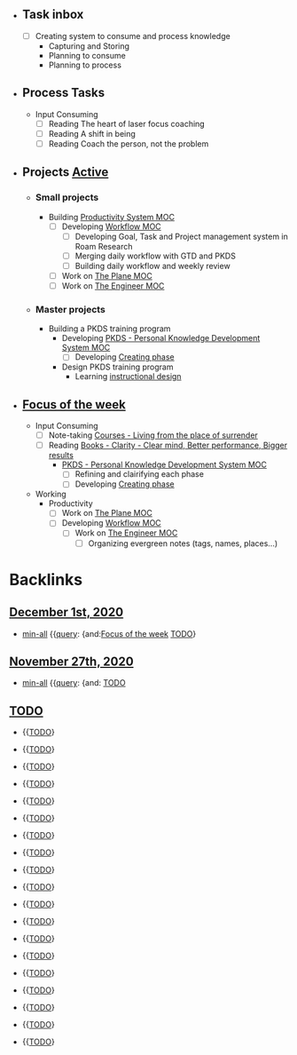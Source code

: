- ## Task inbox
    - [ ] Creating system to consume and process knowledge 
        - Capturing and Storing
        - Planning to consume
        - Planning to process
- ## Process Tasks
    - Input Consuming
        - [ ] Reading The heart of laser focus coaching
        - [ ] Reading A shift in being
        - [ ] Reading Coach the person, not the problem
- ## Projects [Active](<Active.md>)
    - ### Small projects
        - Building [Productivity System MOC](<Productivity System MOC.md>)
            - [ ] Developing [Workflow MOC](<Workflow MOC.md>)
                - [ ] Developing Goal, Task and Project management system in Roam Research
                - [ ] Merging daily workflow with GTD and PKDS
                - [ ] Building daily workflow and weekly review
            - [ ] Work on [The Plane MOC](<The Plane MOC.md>)
            - [ ] Work on [The Engineer MOC](<The Engineer MOC.md>)
    - ### Master projects
        - Building a PKDS training program
            - Developing [PKDS - Personal Knowledge Development System MOC](<PKDS - Personal Knowledge Development System MOC.md>)
                - [ ] Developing [Creating phase](<Creating phase.md>)
            - Design PKDS training program
                - Learning [instructional design](<instructional design.md>)
- ## [Focus of the week](<Focus of the week.md>)
    - Input Consuming
        - [ ] Note-taking [Courses - Living from the place of surrender](<Courses - Living from the place of surrender.md>)
        - [ ] Reading [Books - Clarity - Clear mind, Better performance, Bigger results](<Books - Clarity - Clear mind, Better performance, Bigger results.md>)
            - [PKDS - Personal Knowledge Development System MOC](<PKDS - Personal Knowledge Development System MOC.md>)
                - [ ] Refining and clairifying each phase
                - [ ] Developing [Creating phase](<Creating phase.md>)
    - Working
        - Productivity
            - [ ] Work on [The Plane MOC](<The Plane MOC.md>)
            - [ ] Developing [Workflow MOC](<Workflow MOC.md>)
                - [ ] Work on [The Engineer MOC](<The Engineer MOC.md>)
                    - [ ] Organizing evergreen notes (tags, names, places...)

# Backlinks
## [December 1st, 2020](<December 1st, 2020.md>)
- [min-all](<min-all.md>) {{[query](<query.md>): {and:[Focus of the week](<Focus of the week.md>) [TODO](<TODO.md>)}

## [November 27th, 2020](<November 27th, 2020.md>)
- [min-all](<min-all.md>) {{[query](<query.md>): {and: [TODO](<TODO.md>)

## [TODO](<TODO.md>)
- {{[TODO](<TODO.md>)}

- {{[TODO](<TODO.md>)}

- {{[TODO](<TODO.md>)}

- {{[TODO](<TODO.md>)}

- {{[TODO](<TODO.md>)}

- {{[TODO](<TODO.md>)}

- {{[TODO](<TODO.md>)}

- {{[TODO](<TODO.md>)}

- {{[TODO](<TODO.md>)}

- {{[TODO](<TODO.md>)}

- {{[TODO](<TODO.md>)}

- {{[TODO](<TODO.md>)}

- {{[TODO](<TODO.md>)}

- {{[TODO](<TODO.md>)}

- {{[TODO](<TODO.md>)}

- {{[TODO](<TODO.md>)}

- {{[TODO](<TODO.md>)}

- {{[TODO](<TODO.md>)}

- {{[TODO](<TODO.md>)}

